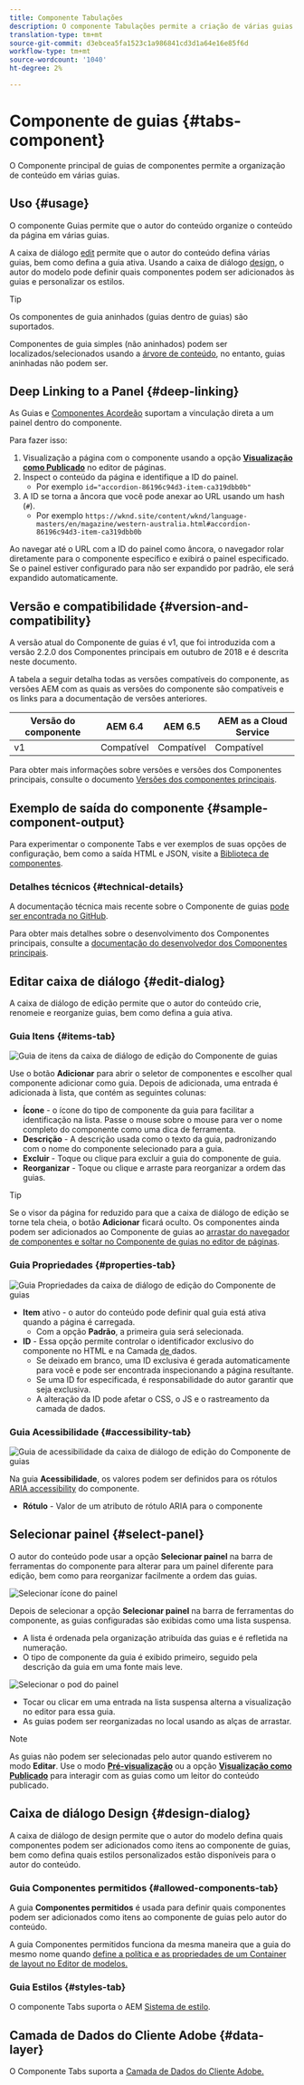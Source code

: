 ```yaml
---
title: Componente Tabulações
description: O componente Tabulações permite a criação de várias guias para organizar o conteúdo em uma página.
translation-type: tm+mt
source-git-commit: d3ebcea5fa1523c1a986841cd3d1a64e16e85f6d
workflow-type: tm+mt
source-wordcount: '1040'
ht-degree: 2%

---
```



# Componente de guias {#tabs-component}

O Componente principal de guias de componentes permite a organização de conteúdo em várias guias.

## Uso {#usage}

O componente Guias permite que o autor do conteúdo organize o conteúdo da página em várias guias.

A caixa de diálogo [edit](#edit-dialog) permite que o autor do conteúdo defina várias guias, bem como defina a guia ativa. Usando a caixa de diálogo [design](#design-dialog), o autor do modelo pode definir quais componentes podem ser adicionados às guias e personalizar os estilos.

>[!TIP]
>
>Os componentes de guia aninhados (guias dentro de guias) são suportados.
>
>Componentes de guia simples (não aninhados) podem ser localizados/selecionados usando a [árvore de conteúdo](https://docs.adobe.com/content/help/en/experience-manager-cloud-service/sites/authoring/fundamentals/environment-tools.html#content-tree), no entanto, guias aninhadas não podem ser.

## Deep Linking to a Panel {#deep-linking}

As Guias e [Componentes Acordeão](accordion.md) suportam a vinculação direta a um painel dentro do componente.

Para fazer isso:

1. Visualização a página com o componente usando a opção **[Visualização como Publicado](https://docs.adobe.com/content/help/en/experience-manager-cloud-service/sites/authoring/fundamentals/editing-content.html#view-as-published)** no editor de páginas.
1. Inspect o conteúdo da página e identifique a ID do painel.
   * Por exemplo `id="accordion-86196c94d3-item-ca319dbb0b"`
1. A ID se torna a âncora que você pode anexar ao URL usando um hash (`#`).
   * Por exemplo `https://wknd.site/content/wknd/language-masters/en/magazine/western-australia.html#accordion-86196c94d3-item-ca319dbb0b`

Ao navegar até o URL com a ID do painel como âncora, o navegador rolar diretamente para o componente específico e exibirá o painel especificado. Se o painel estiver configurado para não ser expandido por padrão, ele será expandido automaticamente.

## Versão e compatibilidade {#version-and-compatibility}

A versão atual do Componente de guias é v1, que foi introduzida com a versão 2.2.0 dos Componentes principais em outubro de 2018 e é descrita neste documento.

A tabela a seguir detalha todas as versões compatíveis do componente, as versões AEM com as quais as versões do componente são compatíveis e os links para a documentação de versões anteriores.

| Versão do componente | AEM 6.4 | AEM 6.5 | AEM as a Cloud Service |
|--- |--- |--- |---|
| v1 | Compatível | Compatível | Compatível |

Para obter mais informações sobre versões e versões dos Componentes principais, consulte o documento [Versões dos componentes principais](/help/versions.md).

## Exemplo de saída do componente {#sample-component-output}

Para experimentar o componente Tabs e ver exemplos de suas opções de configuração, bem como a saída HTML e JSON, visite a [Biblioteca de componentes](https://adobe.com/go/aem_cmp_library_tabs).

### Detalhes técnicos {#technical-details}

A documentação técnica mais recente sobre o Componente de guias [pode ser encontrada no GitHub](https://adobe.com/go/aem_cmp_tech_tabs_v1).

Para obter mais detalhes sobre o desenvolvimento dos Componentes principais, consulte a [documentação do desenvolvedor dos Componentes principais](/help/developing/overview.md).

## Editar caixa de diálogo {#edit-dialog}

A caixa de diálogo de edição permite que o autor do conteúdo crie, renomeie e reorganize guias, bem como defina a guia ativa.

### Guia Itens {#items-tab}

![Guia de itens da caixa de diálogo de edição do Componente de guias](/help/assets/tabs-edit-items.png)

Use o botão **Adicionar** para abrir o seletor de componentes e escolher qual componente adicionar como guia. Depois de adicionada, uma entrada é adicionada à lista, que contém as seguintes colunas:

* **Ícone**  - o ícone do tipo de componente da guia para facilitar a identificação na lista. Passe o mouse sobre o mouse para ver o nome completo do componente como uma dica de ferramenta.
* **Descrição**  - A descrição usada como o texto da guia, padronizando com o nome do componente selecionado para a guia.
* **Excluir**  - Toque ou clique para excluir a guia do componente de guia.
* **Reorganizar**  - Toque ou clique e arraste para reorganizar a ordem das guias.

>[!TIP]
>
>Se o visor da página for reduzido para que a caixa de diálogo de edição se torne tela cheia, o botão **Adicionar** ficará oculto. Os componentes ainda podem ser adicionados ao Componente de guias ao [arrastar do navegador de componentes e soltar no Componente de guias no editor de páginas](https://docs.adobe.com/content/help/en/experience-manager-cloud-service/sites/authoring/fundamentals/editing-content.html#inserting-a-component).

### Guia Propriedades {#properties-tab}

![Guia Propriedades da caixa de diálogo de edição do Componente de guias](/help/assets/tabs-edit-properties.png)

* **Item**  ativo - o autor do conteúdo pode definir qual guia está ativa quando a página é carregada.
   * Com a opção **Padrão**, a primeira guia será selecionada.
* **ID**  - Essa opção permite controlar o identificador exclusivo do componente no HTML e na Camada [ de ](/help/developing/data-layer/overview.md)dados.
   * Se deixado em branco, uma ID exclusiva é gerada automaticamente para você e pode ser encontrada inspecionando a página resultante.
   * Se uma ID for especificada, é responsabilidade do autor garantir que seja exclusiva.
   * A alteração da ID pode afetar o CSS, o JS e o rastreamento da camada de dados.

### Guia Acessibilidade {#accessibility-tab}

![Guia de acessibilidade da caixa de diálogo de edição do Componente de guias](/help/assets/tabs-edit-accessibility.png)

Na guia **Acessibilidade**, os valores podem ser definidos para os rótulos [ARIA accessibility](https://www.w3.org/WAI/standards-guidelines/aria/) do componente.

* **Rótulo**  - Valor de um atributo de rótulo ARIA para o componente

## Selecionar painel {#select-panel}

O autor do conteúdo pode usar a opção **Selecionar painel** na barra de ferramentas do componente para alterar para um painel diferente para edição, bem como para reorganizar facilmente a ordem das guias.

![Selecionar ícone do painel](/help/assets/select-panel-icon.png)

Depois de selecionar a opção **Selecionar painel** na barra de ferramentas do componente, as guias configuradas são exibidas como uma lista suspensa.

* A lista é ordenada pela organização atribuída das guias e é refletida na numeração.
* O tipo de componente da guia é exibido primeiro, seguido pela descrição da guia em uma fonte mais leve.

![Selecionar o pod do painel](/help/assets/select-panel-popover.png)

* Tocar ou clicar em uma entrada na lista suspensa alterna a visualização no editor para essa guia.
* As guias podem ser reorganizadas no local usando as alças de arrastar.

>[!NOTE]
>
>As guias não podem ser selecionadas pelo autor quando estiverem no modo **Editar**. Use o modo **[Pré-visualização](https://docs.adobe.com/content/help/en/experience-manager-cloud-service/sites/authoring/fundamentals/editing-content.html#preview-mode)** ou a opção **[Visualização como Publicado](https://docs.adobe.com/content/help/en/experience-manager-cloud-service/sites/authoring/fundamentals/editing-content.html#view-as-published)** para interagir com as guias como um leitor do conteúdo publicado.

## Caixa de diálogo Design {#design-dialog}

A caixa de diálogo de design permite que o autor do modelo defina quais componentes podem ser adicionados como itens ao componente de guias, bem como defina quais estilos personalizados estão disponíveis para o autor do conteúdo.

### Guia Componentes permitidos {#allowed-components-tab}

A guia **Componentes permitidos** é usada para definir quais componentes podem ser adicionados como itens ao componente de guias pelo autor do conteúdo.

A guia Componentes permitidos funciona da mesma maneira que a guia do mesmo nome quando [define a política e as propriedades de um Container de layout no Editor de modelos.](https://docs.adobe.com/content/help/en/experience-manager-cloud-service/sites/authoring/features/templates.html)

### Guia Estilos {#styles-tab}

O componente Tabs suporta o AEM [Sistema de estilo](/help/get-started/authoring.md#component-styling).

## Camada de Dados do Cliente Adobe {#data-layer}

O Componente Tabs suporta a [Camada de Dados do Cliente Adobe.](/help/developing/data-layer/overview.md)

